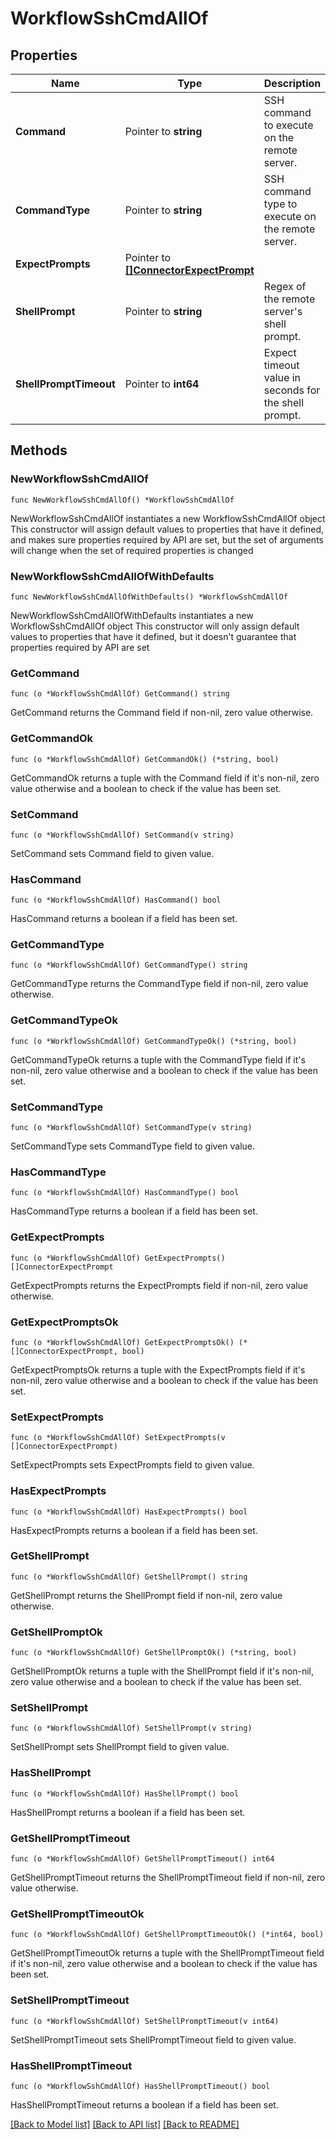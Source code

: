 # WorkflowSshCmdAllOf

## Properties

Name | Type | Description | Notes
------------ | ------------- | ------------- | -------------
**Command** | Pointer to **string** | SSH command to execute on the remote server. | [optional] 
**CommandType** | Pointer to **string** | SSH command type to execute on the remote server. | [optional] [default to "NonInteractiveCmd"]
**ExpectPrompts** | Pointer to [**[]ConnectorExpectPrompt**](connector.ExpectPrompt.md) |  | [optional] 
**ShellPrompt** | Pointer to **string** | Regex of the remote server&#39;s shell prompt. | [optional] 
**ShellPromptTimeout** | Pointer to **int64** | Expect timeout value in seconds for the shell prompt. | [optional] 

## Methods

### NewWorkflowSshCmdAllOf

`func NewWorkflowSshCmdAllOf() *WorkflowSshCmdAllOf`

NewWorkflowSshCmdAllOf instantiates a new WorkflowSshCmdAllOf object
This constructor will assign default values to properties that have it defined,
and makes sure properties required by API are set, but the set of arguments
will change when the set of required properties is changed

### NewWorkflowSshCmdAllOfWithDefaults

`func NewWorkflowSshCmdAllOfWithDefaults() *WorkflowSshCmdAllOf`

NewWorkflowSshCmdAllOfWithDefaults instantiates a new WorkflowSshCmdAllOf object
This constructor will only assign default values to properties that have it defined,
but it doesn't guarantee that properties required by API are set

### GetCommand

`func (o *WorkflowSshCmdAllOf) GetCommand() string`

GetCommand returns the Command field if non-nil, zero value otherwise.

### GetCommandOk

`func (o *WorkflowSshCmdAllOf) GetCommandOk() (*string, bool)`

GetCommandOk returns a tuple with the Command field if it's non-nil, zero value otherwise
and a boolean to check if the value has been set.

### SetCommand

`func (o *WorkflowSshCmdAllOf) SetCommand(v string)`

SetCommand sets Command field to given value.

### HasCommand

`func (o *WorkflowSshCmdAllOf) HasCommand() bool`

HasCommand returns a boolean if a field has been set.

### GetCommandType

`func (o *WorkflowSshCmdAllOf) GetCommandType() string`

GetCommandType returns the CommandType field if non-nil, zero value otherwise.

### GetCommandTypeOk

`func (o *WorkflowSshCmdAllOf) GetCommandTypeOk() (*string, bool)`

GetCommandTypeOk returns a tuple with the CommandType field if it's non-nil, zero value otherwise
and a boolean to check if the value has been set.

### SetCommandType

`func (o *WorkflowSshCmdAllOf) SetCommandType(v string)`

SetCommandType sets CommandType field to given value.

### HasCommandType

`func (o *WorkflowSshCmdAllOf) HasCommandType() bool`

HasCommandType returns a boolean if a field has been set.

### GetExpectPrompts

`func (o *WorkflowSshCmdAllOf) GetExpectPrompts() []ConnectorExpectPrompt`

GetExpectPrompts returns the ExpectPrompts field if non-nil, zero value otherwise.

### GetExpectPromptsOk

`func (o *WorkflowSshCmdAllOf) GetExpectPromptsOk() (*[]ConnectorExpectPrompt, bool)`

GetExpectPromptsOk returns a tuple with the ExpectPrompts field if it's non-nil, zero value otherwise
and a boolean to check if the value has been set.

### SetExpectPrompts

`func (o *WorkflowSshCmdAllOf) SetExpectPrompts(v []ConnectorExpectPrompt)`

SetExpectPrompts sets ExpectPrompts field to given value.

### HasExpectPrompts

`func (o *WorkflowSshCmdAllOf) HasExpectPrompts() bool`

HasExpectPrompts returns a boolean if a field has been set.

### GetShellPrompt

`func (o *WorkflowSshCmdAllOf) GetShellPrompt() string`

GetShellPrompt returns the ShellPrompt field if non-nil, zero value otherwise.

### GetShellPromptOk

`func (o *WorkflowSshCmdAllOf) GetShellPromptOk() (*string, bool)`

GetShellPromptOk returns a tuple with the ShellPrompt field if it's non-nil, zero value otherwise
and a boolean to check if the value has been set.

### SetShellPrompt

`func (o *WorkflowSshCmdAllOf) SetShellPrompt(v string)`

SetShellPrompt sets ShellPrompt field to given value.

### HasShellPrompt

`func (o *WorkflowSshCmdAllOf) HasShellPrompt() bool`

HasShellPrompt returns a boolean if a field has been set.

### GetShellPromptTimeout

`func (o *WorkflowSshCmdAllOf) GetShellPromptTimeout() int64`

GetShellPromptTimeout returns the ShellPromptTimeout field if non-nil, zero value otherwise.

### GetShellPromptTimeoutOk

`func (o *WorkflowSshCmdAllOf) GetShellPromptTimeoutOk() (*int64, bool)`

GetShellPromptTimeoutOk returns a tuple with the ShellPromptTimeout field if it's non-nil, zero value otherwise
and a boolean to check if the value has been set.

### SetShellPromptTimeout

`func (o *WorkflowSshCmdAllOf) SetShellPromptTimeout(v int64)`

SetShellPromptTimeout sets ShellPromptTimeout field to given value.

### HasShellPromptTimeout

`func (o *WorkflowSshCmdAllOf) HasShellPromptTimeout() bool`

HasShellPromptTimeout returns a boolean if a field has been set.


[[Back to Model list]](../README.md#documentation-for-models) [[Back to API list]](../README.md#documentation-for-api-endpoints) [[Back to README]](../README.md)


